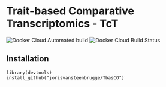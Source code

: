 # Trait-based Comparative Transcriptomics - TcT

![Docker Cloud Automated build](https://img.shields.io/docker/cloud/automated/jorisvsteenbrugge/tbasco?style=for-the-badge)
![Docker Cloud Build Status](https://img.shields.io/docker/cloud/build/jorisvsteenbrugge/tbasco?style=for-the-badge)


## Installation
```{r]
library(devtools)
install_github("jorisvansteenbrugge/TbasCO")
```
